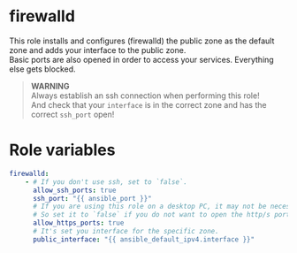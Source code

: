 # firewalld
This role installs and configures (firewalld) the public zone as the default zone and adds your interface to the public zone.  
Basic ports are also opened in order to access your services. Everything else gets blocked.

> __WARNING__  
> Always establish an ssh connection when performing this role!  
> And check that your `interface` is in the correct zone and has the correct `ssh_port` open!

# Role variables
```yml
firewalld:
    - # If you don't use ssh, set to `false`. 
      allow_ssh_ports: true
      ssh_port: "{{ ansible_port }}"
      # If you are using this role on a desktop PC, it may not be necessary to enable http/s ports.
      # So set it to `false` if you do not want to open the http/s ports.
      allow_https_ports: true
      # It's set you interface for the specific zone.
      public_interface: "{{ ansible_default_ipv4.interface }}"
```